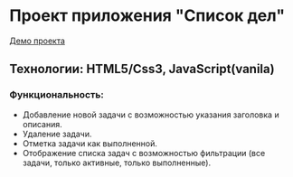 <h1>Проект приложения "Список дел"</h1>

[Демо проекта](https://darla-to-do-app-mod.glitch.me)

<h2>Технологии: HTML5/Css3, JavaScript(vanila)</h2>

 <h3>Функциональность:</h3>
<ul> 
   <li>Добавление новой задачи с возможностью указания заголовка и описания.</li>
   <li>Удаление задачи.</li>
   <li>Отметка задачи как выполненной.</li>
   <li>Отображение списка задач с возможностью фильтрации (все задачи, только активные, только выполненные).</li>
</ul>